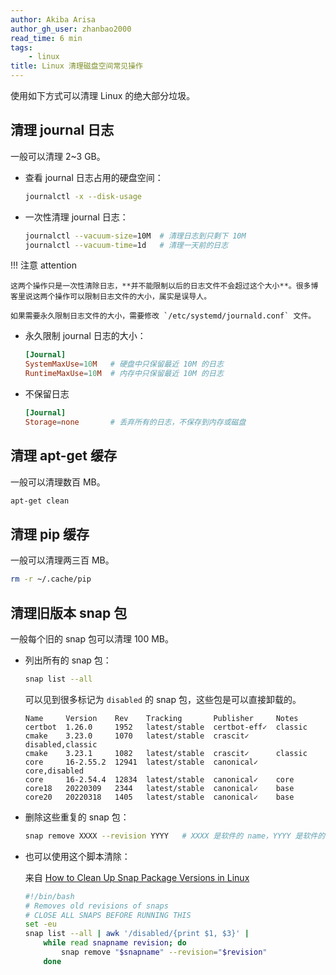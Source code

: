```yaml
---
author: Akiba Arisa
author_gh_user: zhanbao2000
read_time: 6 min
tags:
    - linux
title: Linux 清理磁盘空间常见操作
---
```


使用如下方式可以清理 Linux 的绝大部分垃圾。

## 清理 journal 日志

一般可以清理 2~3 GB。

 - 查看 journal 日志占用的硬盘空间：

    ```bash
    journalctl -x --disk-usage
    ```

 - 一次性清理 journal 日志：

    ```bash
    journalctl --vacuum-size=10M  # 清理日志到只剩下 10M
    journalctl --vacuum-time=1d   # 清理一天前的日志
    ```

!!! 注意 attention

    这两个操作只是一次性清除日志，**并不能限制以后的日志文件不会超过这个大小**。很多博客里说这两个操作可以限制日志文件的大小，属实是误导人。

    如果需要永久限制日志文件的大小，需要修改 `/etc/systemd/journald.conf` 文件。

 - 永久限制 journal 日志的大小：

    ```conf title="journald.conf"
    [Journal]
    SystemMaxUse=10M   # 硬盘中只保留最近 10M 的日志
    RuntimeMaxUse=10M  # 内存中只保留最近 10M 的日志
    ```
   
 - 不保留日志

    ```conf title="journald.conf"
    [Journal]
    Storage=none       # 丢弃所有的日志，不保存到内存或磁盘
    ```
   
## 清理 apt-get 缓存

一般可以清理数百 MB。

```bash
apt-get clean
```

## 清理 pip 缓存

一般可以清理两三百 MB。

```bash
rm -r ~/.cache/pip
```

## 清理旧版本 snap 包

一般每个旧的 snap 包可以清理 100 MB。

 - 列出所有的 snap 包：

    ```bash
    snap list --all
    ```

    可以见到很多标记为 `disabled` 的 snap 包，这些包是可以直接卸载的。

    ``` hl_lines="3 5"
    Name     Version    Rev    Tracking       Publisher     Notes
    certbot  1.26.0     1952   latest/stable  certbot-eff✓  classic
    cmake    3.23.0     1070   latest/stable  crascit✓      disabled,classic
    cmake    3.23.1     1082   latest/stable  crascit✓      classic
    core     16-2.55.2  12941  latest/stable  canonical✓    core,disabled
    core     16-2.54.4  12834  latest/stable  canonical✓    core
    core18   20220309   2344   latest/stable  canonical✓    base
    core20   20220318   1405   latest/stable  canonical✓    base
    ```

 - 删除这些重复的 snap 包：

    ```bash
    snap remove XXXX --revision YYYY   # XXXX 是软件的 name，YYYY 是软件的 Rev
    ```
 
 - 也可以使用这个脚本清除：

    来自 [How to Clean Up Snap Package Versions in Linux](https://itsfoss.com/clean-snap-packages/)

    ```bash
    #!/bin/bash
    # Removes old revisions of snaps
    # CLOSE ALL SNAPS BEFORE RUNNING THIS
    set -eu
    snap list --all | awk '/disabled/{print $1, $3}' |
        while read snapname revision; do
            snap remove "$snapname" --revision="$revision"
        done
    ```